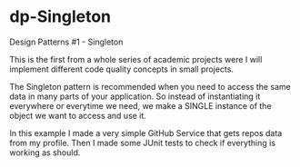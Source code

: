 # dp-Singleton
Design Patterns #1 - Singleton

This is the first from a whole series of academic projects were I will implement different code quality concepts in small projects.

The Singleton pattern is recommended when you need to access the same data in many parts of your application. 
So instead of instantiating it everywhere or everytime we need, we make a SINGLE instance of the object we want to access and use it.

In this example I made a very simple GitHub Service that gets repos data from my profile. Then I made some JUnit tests to check if everything is working as should.


